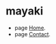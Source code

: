 # mayaki


- page [Home](https://cdn.rawgit.com/Vit05/mayaki/9f14a6cc/build/index.html).
- page [Contact](https://cdn.rawgit.com/Vit05/mayaki/05ec4068/build/contacts.html).

